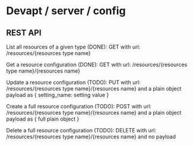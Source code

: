 Devapt / server / config
========================



REST API
------------------
List all resources of a given type (DONE):
GET with url: /resources/{resources type name}

Get a resource configuration (DONE):
GET with url: /resources/{resources type name}/{resources name}

Update a resource configuration (TODO):
PUT with url: /resources/{resources type name}/{resources name} and a plain object payload as { setting_name: setting value }

Create a full resource configuration (TODO):
POST with url: /resources/{resources type name}/{resources name} and a plain object payload as { full plain object }

Delete a full resource configuration (TODO):
DELETE with url: /resources/{resources type name}/{resources name} and no payload
